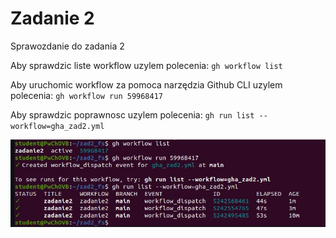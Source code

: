 # Zadanie 2
Sprawozdanie do zadania 2

Aby sprawdzic liste workflow uzylem polecenia: ```gh workflow list```

Aby uruchomic workflow za pomoca narzędzia Github CLI uzylem polecenia: ```gh workflow run 59968417```

Aby sprawdzic poprawnosc uzylem polecenia: ```gh run list --workflow=gha_zad2.yml```

![Screen](zad2.JPG)
